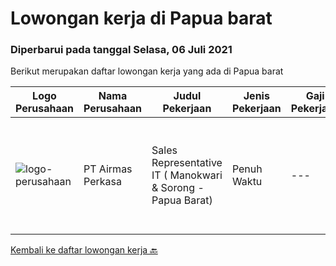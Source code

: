 
  # Lowongan kerja di Papua barat

  ### Diperbarui pada tanggal Selasa, 06 Juli 2021

  Berikut merupakan daftar lowongan kerja yang ada di Papua barat

  |Logo Perusahaan | Nama Perusahaan | Judul Pekerjaan | Jenis Pekerjaan | Gaji Pekerjaan | Lokasi | Deskripsi | Tanggal diunggah | Pranala |
  | -------------- | --------------- | --------------- | --------- | --------- | -------------- | ------- | ----------- | ----------- |
  |![logo-perusahaan](https://image-service-cdn.seek.com.au/4cd216314d943bf2691fa7dbd924847dd9f5110c/ee4dce1061f3f616224767ad58cb2fc751b8d2dc)|PT Airmas Perkasa|Sales Representative IT ( Manokwari & Sorong - Papua Barat)|Penuh Waktu|---|Manokwari|Kualifikasi: Berusia maksimal 35 tahun Pengalaman minimal 2 tahun di bidangnya Lulusan minimal D3/S1 Informatika/Sederajat Tertarik melakukan promosi...|Jumat, 02 Juli 2021|https://www.jobstreet.co.id/id/job/sales-representative-it-manokwari-sorong-papua-barat-3570827?token=0~fb9a31e8-d555-46c0-bf68-fe1b621b8311&sectionRank=1&jobId=jobstreet-id-job-3570827|


  [Kembali ke daftar lowongan kerja 🔙](../README.md#daftar-lowongan-kerja)
  